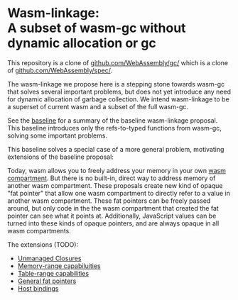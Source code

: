 # Wasm-linkage:<br>A subset of wasm-gc without dynamic allocation or gc

This repository is a clone of [github.com/WebAssembly/gc/](https://github.com/WebAssembly/gc/)
which is a clone of [github.com/WebAssembly/spec/](https://github.com/WebAssembly/spec/).

The wasm-linkage we propose here is a stepping stone towards wasm-gc that solves several important problems, but does not yet introduce any need for dynamic allocation of garbage collection. We intend wasm-linkage to be a superset of current wasm and a subset of the full wasm-gc.

See the [baseline](https://github.com/erights/wasm-linkage/blob/master/proposals/wasm-linkage/Baseline.md) for a summary of the baseline wasm-linkage proposal. This baseline introduces only the refs-to-typed functions from wasm-gc, solving some important problems.

This baseline solves a special case of a more general problem, motivating extensions of the baseline proposal:

Today, wasm allows you to freely address your memory in your own [wasm compartment](https://github.com/erights/wasm-linkage/blob/master/proposals/wasm-linkage/Baseline.md#instances-vs-compartments). But there is no built-in, direct way to address memory of another wasm compartment. These proposals create new kind of opaque "fat pointer" that allow one wasm compartment to directly refer to a value in another wasm compartment. These fat pointers can be freely passed around, but only code in the the wasm compartment that created the fat pointer can see what it points at. Additionally, JavaScript values can be turned into these kinds of opaque pointers, and are always opaque in all wasm compartments.

The extensions (TODO):
   * [Unmanaged Closures](https://github.com/erights/wasm-linkage/blob/master/proposals/wasm-linkage/UnmanagedClosures.md)
   * [Memory-range capabiluities](https://github.com/erights/wasm-linkage/blob/master/proposals/wasm-linkage/MemCaps.md)
   * [Table-range capabilities](https://github.com/erights/wasm-linkage/blob/master/proposals/wasm-linkage/TableCaps.md)
   * [General fat pointers](https://github.com/erights/wasm-linkage/blob/master/proposals/wasm-linkage/FatPointers.md)
   * [Host bindings](https://github.com/erights/wasm-linkage/blob/master/proposals/wasm-linkage/HostBindings.md)
